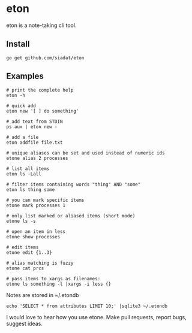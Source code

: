 # eton

eton is a note-taking cli tool.

## Install

    go get github.com/siadat/eton

## Examples

    # print the complete help
    eton -h

    # quick add
    eton new '[ ] do something'

    # add text from STDIN
    ps aux | eton new -

    # add a file
    eton addfile file.txt

    # unique aliases can be set and used instead of numeric ids
    etone alias 2 processes

    # list all items
    eton ls -Lall

    # filter items containing words "thing" AND "some"
    eton ls thing some

    # you can mark specific items
    etone mark processes 1

    # only list marked or aliased items (short mode)
    etone ls -s

    # open an item in less
    etone show processes

    # edit items
    etone edit {1..3}

    # alias matching is fuzzy
    etone cat prcs

    # pass items to xargs as filenames:
    etone ls something -l |xargs -i less {}

Notes are stored in ~/.etondb

    echo 'SELECT * from attributes LIMIT 10;' |sqlite3 ~/.etondb

I would love to hear how you use etone. Make pull requests, report bugs, suggest ideas.
